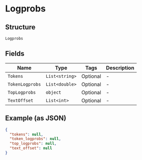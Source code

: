 
# Logprobs

## Structure

`Logprobs`

## Fields

| Name | Type | Tags | Description |
|  --- | --- | --- | --- |
| `Tokens` | `List<string>` | Optional | - |
| `TokenLogprobs` | `List<double>` | Optional | - |
| `TopLogprobs` | `object` | Optional | - |
| `TextOffset` | `List<int>` | Optional | - |

## Example (as JSON)

```json
{
  "tokens": null,
  "token_logprobs": null,
  "top_logprobs": null,
  "text_offset": null
}
```

